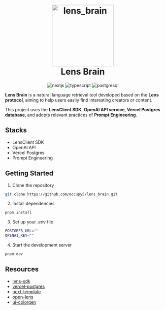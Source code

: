 <h1 align="center">
  <br>
    <img src="https://img.5bang.top/Lens_Brain_Logo.png" alt="lens_brain" width="200">
  <br>
  Lens Brain
  <br>
</h1>

<p align="center">
  <img src="https://img.shields.io/badge/Next.js-000?logo=nextdotjs&logoColor=fff&style=for-the-badge" alt="nextjs">
  <img src="https://img.shields.io/badge/TypeScript-007ACC?style=for-the-badge&logo=typescript&logoColor=white" alt="typescript">
  <img src="https://img.shields.io/badge/PostgreSQL-316192?style=for-the-badge&logo=postgresql&logoColor=white" alt="postgresql">
</p>

**Lens Brain** is a natural language retrieval tool developed based on the **Lens protocol**, aiming to help users easily find interesting creators or content.

This project uses the **LensClient SDK**, **OpenAI API service**, **Vercel Postgres database**, and adopts relevant practices of **Prompt Engineering**.

## Stacks

- LensClient SDK
- OpenAI API
- Vercel Postgres
- Prompt Engineering

## Getting Started

1. Clone the repository

```bash
git clone https://github.com/occupy5/lens_brain.git
```

2. Install dependencies

```bash
pnpm install
```

3. Set up your .env file

```bash
POSTGRES_URL=""
OPENAI_KEY=""
```

4. Start the development server

```bash
pnpm dev
```

## Resources

- [lens-sdk](https://docs.lens.xyz/docs/sdk-react-intro)
- [vercel-postgres](https://vercel.com/docs/storage/vercel-postgres)
- [next-template](https://github.com/shadcn-ui/next-template)
- [open-lens](https://github.com/Ferossgp/open-lens)
- [ui-colorgen](https://github.com/mickasmt/ui-colorgen)
